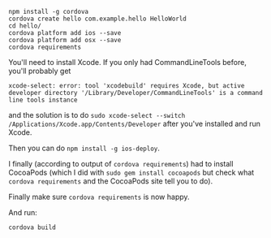 ```
npm install -g cordova
cordova create hello com.example.hello HelloWorld
cd hello/
cordova platform add ios --save
cordova platform add osx --save
cordova requirements
```

You'll need to install Xcode. If you only had CommandLineTools before, you'll probably get

```
xcode-select: error: tool 'xcodebuild' requires Xcode, but active developer directory '/Library/Developer/CommandLineTools' is a command line tools instance
```

and the solution is to do `sudo xcode-select --switch /Applications/Xcode.app/Contents/Developer` after you've installed and run Xcode.

Then you can do `npm install -g ios-deploy`.

I finally (according to output of `cordova requirements`) had to install CocoaPods (which I did with `sudo gem install cocoapods` but check what `cordova requirements` and the CocoaPods site tell you to do).

Finally make sure `cordova requirements` is now happy.

And run:

```
cordova build
```
